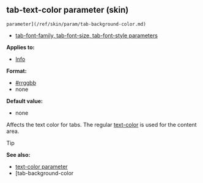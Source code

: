 ## tab-text-color parameter (skin)

    parameter](/ref/skin/param/tab-background-color.md) 
+   [tab-font-family, tab-font-size, tab-font-style
    parameters](/ref/skin/param/tab-font.md) 

**Applies to:**
+   [Info](/ref/skin/control/info.md) 

**Format:**
+   [#rrggbb](/ref/appendix/html-colors.md) 
+   none

**Default value:**
+   none


Affects the text color for tabs. The regular
[text-color](/ref/skin/param/text-color.md) is used for the
content area.

> [!TIP] 
> **See also:**
> +   [text-color parameter](/ref/skin/param/text-color.md) 
> +   [tab-background-color